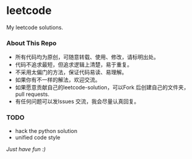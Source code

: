 leetcode
========

My leetcode solutions.

### About This Repo

* 所有代码均为原创，可随意转载、使用、修改，请标明出处。
* 代码不追求最短，但追求逻辑上清楚，易于重复。
* 不采用太偏门的方法，保证代码易读、易理解。
* 如果你有不一样的解法，欢迎交流。
* 如果愿意贡献自己的leetcode-solution，可以Fork 后创建自己的文件夹，pull requests.
* 有任何问题可以发Issues 交流，我会尽量认真回复。


### TODO
* hack the python solution
* unified code style

*Just have fun :)*
